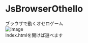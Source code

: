 # JsBrowserOthello
ブラウザで動くオセロゲーム  
![image](https://github.com/user-attachments/assets/f5da04e3-3234-4a49-b375-b0d6415635bc)  
Index.htmlを開けば遊べます
